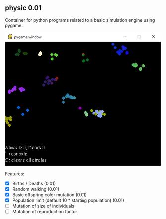 ## physic 0.01

Container for python programs related to a basic simulation engine using pygame.

![physic 0.01](https://raw.githubusercontent.com/overfieldio/physic/master/4-2-2020physic.png)

Features:
- [x] Births / Deaths (0.01)
- [x] Random walking (0.01)
- [x] Basic offspring color mutation (0.01)
- [x] Population limit (default 10 * starting population) (0.01)
- [ ] Mutation of size of individuals
- [ ] Mutation of reproduction factor
